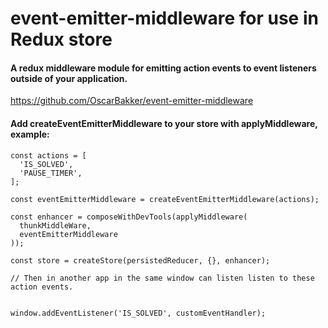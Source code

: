 # event-emitter-middleware for use in Redux store 
#### A redux middleware module for emitting action events to event listeners outside of your application.
https://github.com/OscarBakker/event-emitter-middleware
#### Add createEventEmitterMiddleware to your store with applyMiddleware, example:

```
const actions = [
  'IS_SOLVED',
  'PAUSE_TIMER',
];

const eventEmitterMiddleware = createEventEmitterMiddleware(actions);
  
const enhancer = composeWithDevTools(applyMiddleware(
  thunkMiddleWare,
  eventEmitterMiddleware
));

const store = createStore(persistedReducer, {}, enhancer);

// Then in another app in the same window can listen listen to these    action events.


window.addEventListener('IS_SOLVED', customEventHandler);

```
